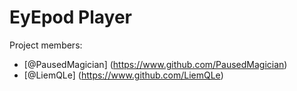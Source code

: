 # EyEpod Player
Project members:
- [@PausedMagician] (https://www.github.com/PausedMagician)
- [@LiemQLe] (https://www.github.com/LiemQLe)

